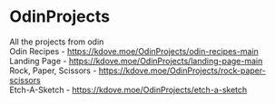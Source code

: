 # OdinProjects
All the projects from odin \
Odin Recipes - https://kdove.moe/OdinProjects/odin-recipes-main \
Landing Page - https://kdove.moe/OdinProjects/landing-page-main \
Rock, Paper, Scissors - https://kdove.moe/OdinProjects/rock-paper-scissors \
Etch-A-Sketch - https://kdove.moe/OdinProjects/etch-a-sketch
